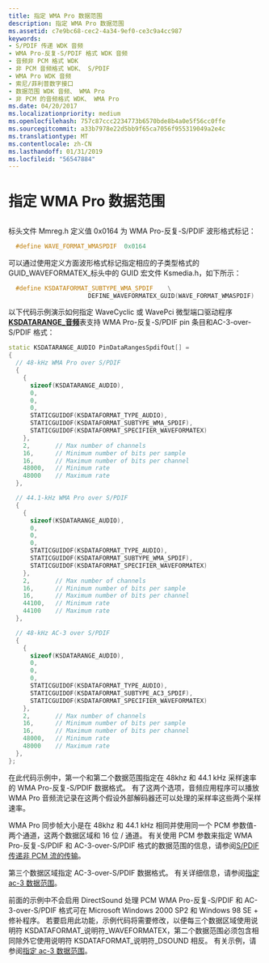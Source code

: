 ```yaml
---
title: 指定 WMA Pro 数据范围
description: 指定 WMA Pro 数据范围
ms.assetid: c7e9bc68-cec2-4a34-9ef0-ce3c9a4cc987
keywords:
- S/PDIF 传递 WDK 音频
- WMA Pro-反复-S/PDIF 格式 WDK 音频
- 音频非 PCM 格式 WDK
- 非 PCM 音频格式 WDK、 S/PDIF
- WMA Pro WDK 音频
- 索尼/菲利普数字接口
- 数据范围 WDK 音频、 WMA Pro
- 非 PCM 的音频格式 WDK、 WMA Pro
ms.date: 04/20/2017
ms.localizationpriority: medium
ms.openlocfilehash: 757c87ccc2234773b6570bde8b4a0e5f56cc0ffe
ms.sourcegitcommit: a33b7978e22d5bb9f65ca7056f955319049a2e4c
ms.translationtype: MT
ms.contentlocale: zh-CN
ms.lasthandoff: 01/31/2019
ms.locfileid: "56547884"
---
```

# <a name="specifying-wma-pro-data-ranges"></a>指定 WMA Pro 数据范围


## <span id="specifying_wma_pro_data_ranges"></span><span id="SPECIFYING_WMA_PRO_DATA_RANGES"></span>


标头文件 Mmreg.h 定义值 0x0164 为 WMA Pro-反复-S/PDIF 波形格式标记：

```cpp
  #define WAVE_FORMAT_WMASPDIF  0x0164
```

可以通过使用定义方面波形格式标记指定相应的子类型格式的 GUID\_WAVEFORMATEX\_标头中的 GUID 宏文件 Ksmedia.h，如下所示：

```cpp
  #define KSDATAFORMAT_SUBTYPE_WMA_SPDIF    \
                      DEFINE_WAVEFORMATEX_GUID(WAVE_FORMAT_WMASPDIF)
```

以下代码示例演示如何指定 WaveCyclic 或 WavePci 微型端口驱动程序[ **KSDATARANGE\_音频**](https://msdn.microsoft.com/library/windows/hardware/ff537096)表支持 WMA Pro-反复-S/PDIF pin 条目和AC-3-over-S/PDIF 格式：

```cpp
static KSDATARANGE_AUDIO PinDataRangesSpdifOut[] =
{
  // 48-kHz WMA Pro over S/PDIF
  {
    {
      sizeof(KSDATARANGE_AUDIO),
      0,
      0,
      0,
      STATICGUIDOF(KSDATAFORMAT_TYPE_AUDIO),
      STATICGUIDOF(KSDATAFORMAT_SUBTYPE_WMA_SPDIF),
      STATICGUIDOF(KSDATAFORMAT_SPECIFIER_WAVEFORMATEX)
    },
    2,       // Max number of channels
    16,      // Minimum number of bits per sample
    16,      // Maximum number of bits per channel
    48000,   // Minimum rate
    48000    // Maximum rate
  },

  // 44.1-kHz WMA Pro over S/PDIF
  {
    {
      sizeof(KSDATARANGE_AUDIO),
      0,
      0,
      0,
      STATICGUIDOF(KSDATAFORMAT_TYPE_AUDIO),
      STATICGUIDOF(KSDATAFORMAT_SUBTYPE_WMA_SPDIF),
      STATICGUIDOF(KSDATAFORMAT_SPECIFIER_WAVEFORMATEX)
    },
    2,       // Max number of channels
    16,      // Minimum number of bits per sample
    16,      // Maximum number of bits per channel
    44100,   // Minimum rate
    44100    // Maximum rate
  },

  // 48-kHz AC-3 over S/PDIF
  {
    {
      sizeof(KSDATARANGE_AUDIO),
      0,
      0,
      0,
      STATICGUIDOF(KSDATAFORMAT_TYPE_AUDIO),
      STATICGUIDOF(KSDATAFORMAT_SUBTYPE_AC3_SPDIF),
      STATICGUIDOF(KSDATAFORMAT_SPECIFIER_WAVEFORMATEX)
    },
    2,       // Max number of channels
    16,      // Minimum number of bits per sample
    16,      // Maximum number of bits per channel
    48000,   // Minimum rate
    48000    // Maximum rate
  },
};
```

在此代码示例中，第一个和第二个数据范围指定在 48khz 和 44.1 kHz 采样速率的 WMA Pro-反复-S/PDIF 数据格式。 有了这两个选项，音频应用程序可以播放 WMA Pro 音频流记录在这两个假设外部解码器还可以处理的采样率这些两个采样速率。

WMA Pro 同步帧大小是在 48khz 和 44.1 kHz 相同并使用同一个 PCM 参数值-两个通道，这两个数据区域和 16 位 / 通道。 有关使用 PCM 参数来指定 WMA Pro-反复-S/PDIF 和 AC-3-over-S/PDIF 格式的数据范围的信息，请参阅[S/PDIF 传递非 PCM 流的传输](s-pdif-pass-through-transmission-of-non-pcm-streams.md)。

第三个数据区域指定 AC-3-over-S/PDIF 数据格式。 有关详细信息，请参阅[指定 ac-3 数据范围](specifying-ac-3-data-ranges.md)。

前面的示例中不会启用 DirectSound 处理 PCM WMA Pro-反复-S/PDIF 和 AC-3-over-S/PDIF 格式可在 Microsoft Windows 2000 SP2 和 Windows 98 SE + 修补程序。 若要启用此功能，示例代码将需要修改，以便每三个数据区域使用说明符 KSDATAFORMAT\_说明符\_WAVEFORMATEX，第二个数据范围必须包含相同除外它使用说明符 KSDATAFORMAT\_说明符\_DSOUND 相反。 有关示例，请参阅[指定 ac-3 数据范围](specifying-ac-3-data-ranges.md)。

 

 




